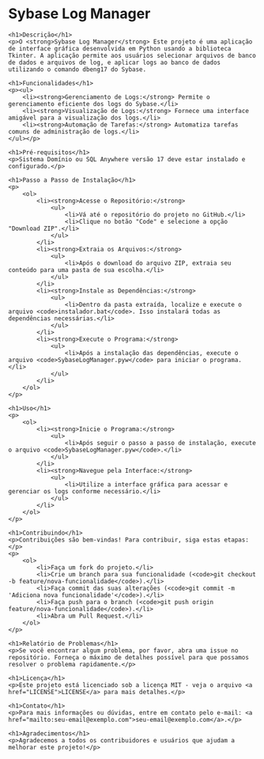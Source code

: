 
<!DOCTYPE html>
<html lang="pt-BR">
<head>
    <meta charset="UTF-8">
    <meta name="viewport" content="width=device-width, initial-scale=1.0">
    <title>README - Sybase Log Manager</title>
</head>
<body>
    <h1>Sybase Log Manager</h1>

    <h1>Descrição</h1>
    <p>O <strong>Sybase Log Manager</strong> Este projeto é uma aplicação de interface gráfica desenvolvida em Python usando a biblioteca Tkinter. A aplicação permite aos usuários selecionar arquivos de banco de dados e arquivos de log, e aplicar logs ao banco de dados utilizando o comando dbeng17 do Sybase. 
</p>

    <h1>Funcionalidades</h1>
    <p><ul>
        <li><strong>Gerenciamento de Logs:</strong> Permite o gerenciamento eficiente dos logs do Sybase.</li>
        <li><strong>Visualização de Logs:</strong> Fornece uma interface amigável para a visualização dos logs.</li>
        <li><strong>Automação de Tarefas:</strong> Automatiza tarefas comuns de administração de logs.</li>
    </ul></p>

    <h1>Pré-requisitos</h1>
    <p>Sistema Domínio ou SQL Anywhere versão 17 deve estar instalado e configurado.</p>

    <h1>Passo a Passo de Instalação</h1>
    <p>
        <ol>
            <li><strong>Acesse o Repositório:</strong>
                <ul>
                    <li>Vá até o repositório do projeto no GitHub.</li>
                    <li>Clique no botão "Code" e selecione a opção "Download ZIP".</li>
                </ul>
            </li>
            <li><strong>Extraia os Arquivos:</strong>
                <ul>
                    <li>Após o download do arquivo ZIP, extraia seu conteúdo para uma pasta de sua escolha.</li>
                </ul>
            </li>
            <li><strong>Instale as Dependências:</strong>
                <ul>
                    <li>Dentro da pasta extraída, localize e execute o arquivo <code>instalador.bat</code>. Isso instalará todas as dependências necessárias.</li>
                </ul>
            </li>
            <li><strong>Execute o Programa:</strong>
                <ul>
                    <li>Após a instalação das dependências, execute o arquivo <code>SybaseLogManager.pyw</code> para iniciar o programa.</li>
                </ul>
            </li>
        </ol>
    </p>

    <h1>Uso</h1>
    <p>
        <ol>
            <li><strong>Inicie o Programa:</strong>
                <ul>
                    <li>Após seguir o passo a passo de instalação, execute o arquivo <code>SybaseLogManager.pyw</code>.</li>
                </ul>
            </li>
            <li><strong>Navegue pela Interface:</strong>
                <ul>
                    <li>Utilize a interface gráfica para acessar e gerenciar os logs conforme necessário.</li>
                </ul>
            </li>
        </ol>
    </p>

    <h1>Contribuindo</h1>
    <p>Contribuições são bem-vindas! Para contribuir, siga estas etapas:</p>
    <p>
        <ol>
            <li>Faça um fork do projeto.</li>
            <li>Crie um branch para sua funcionalidade (<code>git checkout -b feature/nova-funcionalidade</code>).</li>
            <li>Faça commit das suas alterações (<code>git commit -m 'Adiciona nova funcionalidade'</code>).</li>
            <li>Faça push para o branch (<code>git push origin feature/nova-funcionalidade</code>).</li>
            <li>Abra um Pull Request.</li>
        </ol>
    </p>

    <h1>Relatório de Problemas</h1>
    <p>Se você encontrar algum problema, por favor, abra uma issue no repositório. Forneça o máximo de detalhes possível para que possamos resolver o problema rapidamente.</p>

    <h1>Licença</h1>
    <p>Este projeto está licenciado sob a licença MIT - veja o arquivo <a href="LICENSE">LICENSE</a> para mais detalhes.</p>

    <h1>Contato</h1>
    <p>Para mais informações ou dúvidas, entre em contato pelo e-mail: <a href="mailto:seu-email@exemplo.com">seu-email@exemplo.com</a>.</p>

    <h1>Agradecimentos</h1>
    <p>Agradecemos a todos os contribuidores e usuários que ajudam a melhorar este projeto!</p>
</body>
</html>

